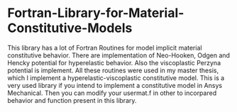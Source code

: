 # Fortran-Library-for-Material-Constitutive-Models
This library has a lot of Fortran Routines for model implicit material constitutive behavior. There are implementation of Neo-Hooken, Odgen and Hencky potential for hyperelastic behavior.
Also the viscoplastic Perzyna potential is implement. All these routines were used in my master thesis, which I implement a hyperelastic-viscoplastic  constitutive model.
This is a very used library if you intend to implement a constitutive model in Ansys Mechanical. Then you can modify your usermat.f in other to incorpared behavior and function present in this library.

